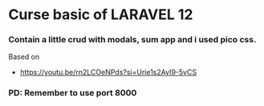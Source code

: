 # Curse basic of LARAVEL 12

### Contain a little crud with modals, sum app and i used pico css.

Based on 
* https://youtu.be/rn2LCOeNPds?si=Urie1s2AyI9-5vCS

### PD: Remember to use port 8000
